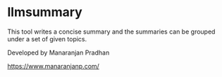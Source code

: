 # llmsummary

This tool writes a concise summary and the summaries can be grouped under a set of given topics. 

Developed by Manaranjan Pradhan

https://www.manaranjanp.com/
